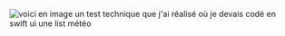 ![voici en image un test technique que j'ai réalisé 
où je devais codé en swift ui une list météo](./CaptureEcran1ListeVilles.webp)
